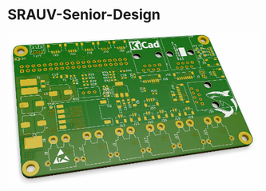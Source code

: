# SRAUV-Senior-Design

![Alt text](/Mitchell/AUV_Pi_Expansion/pics/Capture1.PNG?raw=true "PCB EX TOP")